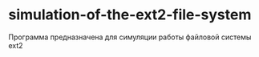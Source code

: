 # simulation-of-the-ext2-file-system
Программа предназначена для симуляции работы файловой системы ext2
